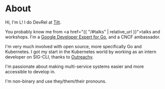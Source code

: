 # About

Hi, I'm L! I do DevRel at <a href="https://tilt.dev/">Tilt</a>.

You probably know me from <a href="{{ "/#talks" | relative_url }}">talks and workshops</a>. I'm a <a href="https://google-developers.appspot.com/community/experts/directory/profile/profile-ellen_k_C3_B6rbes">Google Developer Expert for Go</a>, and a CNCF ambassador.

I'm very much involved with open source, more specifically Go and Kubernetes. I got my start in the Kubernetes world by working as an intern developer on SIG-CLI, thanks to [Outreachy](https://www.outreachy.org/).

I'm passionate about making multi-service systems easier and more accessible to develop in.

I'm non-binary and use they/them/their pronouns.
